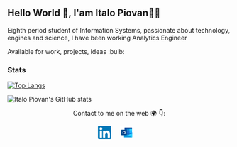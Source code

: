## Hello World 👋, I'am Italo Piovan👩‍💻

<p>
Eighth period student of Information Systems, passionate about technology, engines and science, I have been working Analytics Engineer
</p>
<p>Available for work, projects, ideas :bulb:</p>

### Stats
<p>
  
[![Top Langs](https://github-readme-stats.vercel.app/api/top-langs/?username=Italoko&theme=dark)](https://github.com/Italoko/github-readme-stats)
  
![Italo Piovan's GitHub stats](https://github-readme-stats.vercel.app/api?username=Italoko&show_icons=true&theme=dark)
</p>

<p align="center">
Contact to me on the web 🌍 👇:
 
</p>
<p align="center">
<a href="https://www.linkedin.com/in/italopiovan/"><img src="https://github.com/Italoko/Italoko/blob/main/assets/linkedin.svg" width="30px" alt="LinkedIn"></a> &nbsp; &nbsp;
<a href="mailto:italo_piovan@hotmail.com"><img src="https://github.com/Italoko/Italoko/blob/main/assets/outlook.png" width="30px" alt="mail"></a> &nbsp; &nbsp;
</p>
